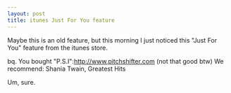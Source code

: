 ```yaml
--- 
layout: post
title: itunes Just For You feature
---
```

Maybe this is an old feature, but this morning I just noticed this "Just For You" feature from the itunes store.

bq.  You bought "P.S.I":http://www.pitchshifter.com (not that good btw)
We recommend: Shania Twain, Greatest Hits

Um, sure.
